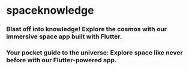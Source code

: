 
<h1>
  spaceknowledge
</h1>

<h3>
  Blast off into knowledge! Explore the cosmos with our immersive space app built with Flutter.
</h3>

<h3>
  Your pocket guide to the universe: Explore space like never before with our Flutter-powered app.
</h3>

